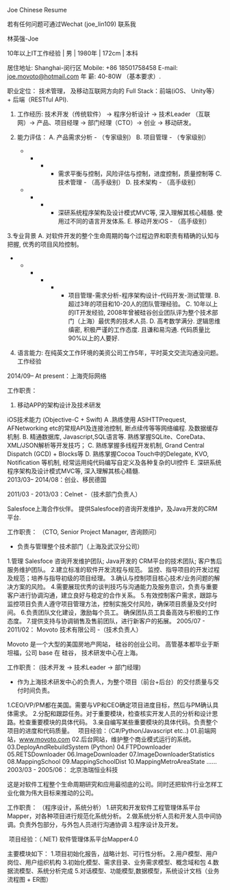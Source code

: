 Joe Chinese Resume

若有任何问题可通过Wechat (joe_lin109) 联系我

林英强-Joe

10年以上IT工作经验  |  男  |  1980年  |  172cm  | 本科

居住地址:  Shanghai-闵行区
Mobile:  +86 18501758458
E-mail:  joe.movoto@hotmail.com
年   薪:  40-80W （基本要求）.

职业定位：
技术管理， 及移动互联网方向的 Full Stack：前端(iOS、 Unity等） + 后端（RESTful API).


1. 工作经历:
技术开发（传统软件） -> 程序分析设计 -> 技术Leader （互联网）-> 产品、项目经理 -> 部门经理（CTO）-> 创业 -> 移动研发。


2. 能力评估：
A. 产品需求分析  - （专家级别）
B. 项目管理      - （专家级别）
   - - - -  需求平衡与控制，风险评估与控制，进度控制，质量控制等
C. 技术管理     - （高手级别）
D. 技术架构     - （高手级别）
   - - - -  深研系统程序架构及设计模式MVC等, 深入理解其核心精髓. 使用过不同的语言开发体系. 
E. 移动开发iOS  - （高手级别）


3.专业背景 
A. 对软件开发的整个生命周期的每个过程边界和职责有精确的认知与把握, 优秀的项目风险控制。 
- - - - - - 项目管理-需求分析-程序架构设计-代码开发-测试管理. 
B. 超过3年的项目和10-20人的团队管理经验。 
C. 10年以上的IT开发经验, 2008年曾被硅谷创业团队评为整个技术部门（上海）最优秀的技术人员. 
D. 高考数学满分. 逻辑思维缜密, 积极严谨的工作态度. 且谦和易沟通. 代码质量比90%以上的人要好. 


4. 语言能力: 
在纯英文工作环境的美资公司工作5年，平时英文交流沟通没问题。 
工作经验

2014/09– At present：上海壳际网络

工作职责：
1.  移动APP的架构设计及技术研发 

iOS技术能力 (Objective-C + Swift) 
A .熟练使用 ASIHTTPrequest, AFNetworking etc的常规API及连接池控制, 断点续传等等网络编程. 及数据缓存机制. 
B. 精通数据库, Javascript,SQL语言等. 熟练掌握SQLite、CoreData、XML/JSON解析等开发技巧； 
C. 熟练掌握多线程开发机制, Grand Central Dispatch (GCD) + Blocks等 
D. 熟练掌握Cocoa Touch中的Delegate, KVO, Notification 等机制, 经常运用纯代码编写自定义及各种复杂的UI控件 
E. 深研系统程序架构及设计模式MVC等, 深入理解其核心精髓.  
2013/03– 2014/08：创业、移民德国

2011/03 - 2013/03：Celnet -（技术部门负责人）

Salesfoce上海合作伙伴。 提供Salesfoce的咨询开发维护，及Java开发的CRM平台.

工作职责： （CTO, Senior Project Manager, 咨询顾问）
- 负责与管理整个技术部门（上海及武汉分公司）

1.管理 Salesfoce 咨询开发维护团队; Java开发的 CRM平台的技术团队; 客户售后服务维护团队。 
2.建立标准的软件开发流程与规范。 监控、指导项目的开发过程及规范；培养与指导初级的项目经理。 
3.确认与控制项目核心技术/业务问题的解决方案的风险。 
4.需要展现优秀的谈判技巧与沟通能力及服务意识，负责与重要客户进行协调沟通，建立良好与稳定的合作关系。 
5.有效控制客户需求，跟踪与监控项目负责人遵守项目管理方法，控制实施交付风险，确保项目质量及交付时间。 
6.负责团队文化建设，激励每个员工。 确保团队员工具备高效与积极的工作态度。 
7.提供支持与协调销售及售前团队，进行新客户的拓展。
2005/07 - 2011/02： Movoto 技术有限公司 -（技术负责人）

Movoto 是一个大型的美国房地产网站， 硅谷的创业公司。 高管基本都毕业于斯坦福，公司 base 在 硅谷， 技术研发中心在上海。

工作职责： (技术开发 -> 技术Leader -> 部门经理)
- 作为上海技术研发中心的负责人，为整个项目（前台+后台）的交付质量与交付时间负责。

1.CEO/VP/PM都在美国。需要与VP和CEO确定项目进度目标，然后与PM确认具体需求。 
2.分配和跟踪任务。对于重要模块，检查核实开发人员的分析和设计思路。检查重要模块的具体代码。 
3.亲自编写某些重要模块的具体代码。负责整个项目的进度和代码质量。 
 
项目经验：（C#/Python/Javascript etc..)
01.前端网站，www.movoto.com 
02.后台网站，维护整个商业模式运行的系统。 
03.DeployAndRebuildSystem (Python) 
04.FTPDownloader 
05.RETSDownloader 
06.ImageDownloader 
07.ImageDownloaderStatistics 
08.MappingSchool 
09.MappingSchoolDist 
10.MappingMetroAreaState 
......
2003/03 - 2005/06： 北京浩瑞恒业科技

这是对软件工程整个生命周期研究和应用最彻底的公司。同时还把软件行业怎样工业化做为伟大目标来推动的公司。

工作职责： （程序设计，系统分析）
1.研究和开发软件工程管理体系平台Mapper，对各种项目进行规范化系统分析。
2.做系统分析人员和开发人员中间协调。负责外包部分，与外包人员进行沟通协调 
3.程序设计及开发。

 项目经验：（.NET) 
软件管理体系平台Mapper4.0 

主要模块如下： 
1.项目初始化报告，战略计划、可行性分析。 
2.用户模型、用户岗位、用户组织机构 
3.初始化模型、需求目录、业务需求模型、概念域和包 
4.数据流模型、系统分析完成 
5.对话模型、功能模型,数据模型，系统设计文档（业务流程图 + ER图）
